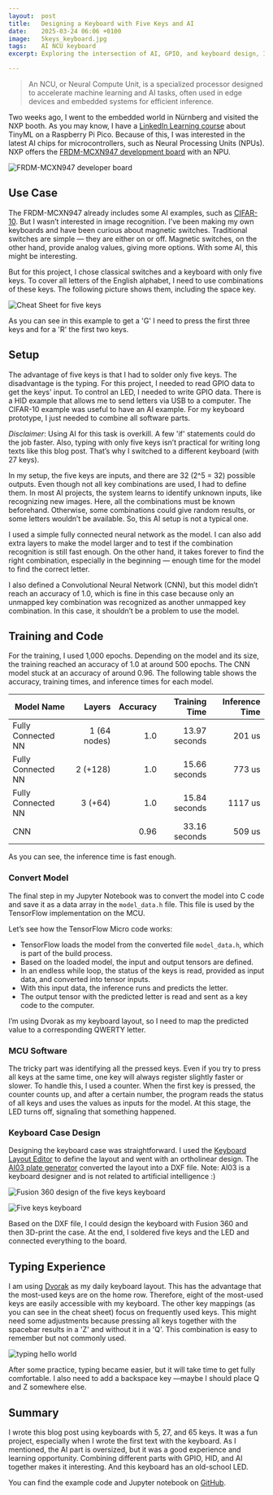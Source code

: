 ```yaml
---
layout:  post
title:   Designing a Keyboard with Five Keys and AI
date:    2025-03-24 06:06 +0100
image:   5keys_keyboard.jpg
tags:    AI NCU keyboard
excerpt: Exploring the intersection of AI, GPIO, and keyboard design, I built a five-key keyboard prototype powered by neural networks—an oversized but rewarding challenge that combined engineering and creativity.

---
```


> An NCU, or Neural Compute Unit, is a specialized processor designed to accelerate machine learning and AI tasks, often used in edge devices and embedded systems for efficient inference.

Two weeks ago, I went to the embedded world in Nürnberg and visited the NXP booth. As you may know, I have a [LinkedIn Learning course](https://www.linkedin.com/learning/instructors/lars-gregori) about TinyML on a Raspberry Pi Pico. Because of this, I was interested in the latest AI chips for microcontrollers, such as Neural Processing Units (NPUs). NXP offers the [FRDM-MCXN947 development board](https://www.nxp.com/design/design-center/development-boards-and-designs/FRDM-MCXN947) with an NPU.

![FRDM-MCXN947 developer board](/images/5keys_frdm-mcxn947.jpg)

## Use Case

The FRDM-MCXN947 already includes some AI examples, such as [CIFAR-10](https://en.wikipedia.org/wiki/CIFAR-10). But I wasn’t interested in image recognition. I’ve been making my own keyboards and have been curious about magnetic switches. Traditional switches are simple — they are either on or off. Magnetic switches, on the other hand, provide analog values, giving more options. With some AI, this might be interesting.

But for this project, I chose classical switches and a keyboard with only five keys. To cover all letters of the English alphabet, I need to use combinations of these keys. The following picture shows them, including the space key.

![Cheat Sheet for five keys](/images/5keys_cheat_sheet.png)

As you can see in this example to get a 'G' I need to press the first three keys and for a 'R' the first two keys.

## Setup

The advantage of five keys is that I had to solder only five keys. The disadvantage is the typing. For this project, I needed to read GPIO data to get the keys' input. To control an LED, I needed to write GPIO data. There is a HID example that allows me to send letters via USB to a computer. The CIFAR-10 example was useful to have an AI example. For my keyboard prototype, I just needed to combine all software parts.

_Disclaimer_: Using AI for this task is overkill. A few 'if' statements could do the job faster. Also, typing with only five keys isn’t practical for writing long texts like this blog post. That’s why I switched to a different keyboard (with 27 keys).

In my setup, the five keys are inputs, and there are 32 (2^5 = 32) possible outputs. Even though not all key combinations are used, I had to define them. In most AI projects, the system learns to identify unknown inputs, like recognizing new images. Here, all the combinations must be known beforehand. Otherwise, some combinations could give random results, or some letters wouldn’t be available. So, this AI setup is not a typical one.

I used a simple fully connected neural network as the model. I can also add extra layers to make the model larger and to test if the combination recognition is still fast enough. On the other hand, it takes forever to find the right combination, especially in the beginning — enough time for the model to find the correct letter.

I also defined a Convolutional Neural Network (CNN), but this model didn’t reach an accuracy of 1.0, which is fine in this case because only an unmapped key combination was recognized as another unmapped key combination. In this case, it shouldn’t be a problem to use the model.

## Training and Code

For the training, I used 1,000 epochs. Depending on the model and its size, the training reached an accuracy of 1.0 at around 500 epochs. The CNN model stuck at an accuracy of around 0.96. The following table shows the accuracy, training times, and inference times for each model.

| **Model Name**         | **Layers**  | **Accuracy** | **Training Time** | **Inference Time** |
|------------------------|------------:|-------------:|------------------:|-------------------:|
| Fully Connected NN     | 1 (64 nodes)| 1.0          | 13.97 seconds     |  201 us            |
| Fully Connected NN     | 2 (+128)    | 1.0          | 15.66 seconds     |  773 us            |
| Fully Connected NN     | 3 (+64)     | 1.0          | 15.84 seconds     | 1117 us            |
| CNN                    |             | 0.96         | 33.16 seconds     |  509 us            |

As you can see, the inference time is fast enough.

### Convert Model

The final step in my Jupyter Notebook was to convert the model into C code and save it as a data array in the `model_data.h` file. This file is used by the TensorFlow implementation on the MCU.

Let’s see how the TensorFlow Micro code works:

- TensorFlow loads the model from the converted file `model_data.h`, which is part of the build process.
- Based on the loaded model, the input and output tensors are defined.
- In an endless while loop, the status of the keys is read, provided as input data, and converted into tensor inputs.
- With this input data, the inference runs and predicts the letter.
- The output tensor with the predicted letter is read and sent as a key code to the computer.

I’m using Dvorak as my keyboard layout, so I need to map the predicted value to a corresponding QWERTY letter.

### MCU Software

The tricky part was identifying all the pressed keys. Even if you try to press all keys at the same time, one key will always register slightly faster or slower. To handle this, I used a counter. When the first key is pressed, the counter counts up, and after a certain number, the program reads the status of all keys and uses the values as inputs for the model. At this stage, the LED turns off, signaling that something happened.

### Keyboard Case Design

Designing the keyboard case was straightforward. I used the [Keyboard Layout Editor](https://www.keyboard-layout-editor.com/) to define the layout and went with an ortholinear design. The [AI03 plate generator](https://kbplate.ai03.com/) converted the layout into a DXF file. Note: AI03 is a keyboard designer and is not related to artificial intelligence :)

![Fusion 360 design of the five keys keyboard](/images/5keys_fusion360_design.png)

![Five keys keyboard](/images/5keys_keyboard.jpg)

Based on the DXF file, I could design the keyboard with Fusion 360 and then 3D-print the case. At the end, I soldered five keys and the LED and connected everything to the board.

## Typing Experience

I am using [Dvorak](https://en.wikipedia.org/wiki/Dvorak_keyboard_layout) as my daily keyboard layout. This has the advantage that the most-used keys are on the home row. Therefore, eight of the most-used keys are easily accessible with my keyboard. The other key mappings (as you can see in the cheat sheet) focus on frequently used keys. This might need some adjustments because pressing all keys together with the spacebar results in a 'Z' and without it in a 'Q'. This combination is easy to remember but not commonly used.

![typing hello world](/images/5keys_helloworld.gif)

After some practice, typing became easier, but it will take time to get fully comfortable. I also need to add a backspace key —maybe I should place Q and Z somewhere else.

## Summary

I wrote this blog post using keyboards with 5, 27, and 65 keys. It was a fun project, especially when I wrote the first text with the keyboard. As I mentioned, the AI part is oversized, but it was a good experience and learning opportunity. Combining different parts with GPIO, HID, and AI together makes it interesting. And this keyboard has an old-school LED.

You can find the example code and Jupyter notebook on [GitHub](https://github.com/choas/frdmmcxn947_5key_keyboard_firmware).
